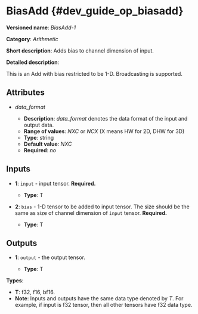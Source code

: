 # BiasAdd {#dev_guide_op_biasadd}

**Versioned name**: *BiasAdd-1*

**Category**: *Arithmetic*

**Short description**: Adds bias to channel dimension of input.

**Detailed description**:

This is an Add with bias restricted to be 1-D. Broadcasting is supported.

## Attributes

* *data_format*

  * **Description**: *data_format* denotes the data format of the input and
    output data.
  * **Range of values**: *NXC* or *NCX* (X means HW for 2D, DHW for 3D)
  * **Type**: string
  * **Default value**: *NXC*
  * **Required**: *no*

## Inputs

* **1**: ``input`` - input tensor. **Required.**

  * **Type**: T

* **2**: ``bias`` - 1-D tensor to be added to input tensor. The size should be
  the same as size of channel dimension of ``input`` tensor. **Required.**

  * **Type**: T

## Outputs

* **1**: ``output`` - the output tensor.

  * **Type**: T

**Types**:

* **T**: f32, f16, bf16.
* **Note**: Inputs and outputs have the same data type denoted by *T*. For
  example, if input is f32 tensor, then all other tensors have f32 data type.
